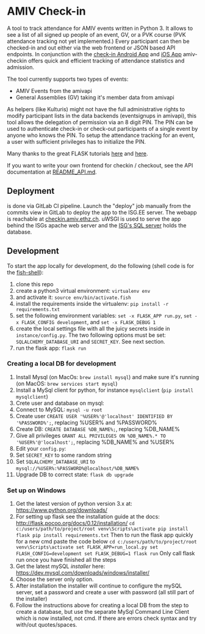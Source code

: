 AMIV Check-in
============

A tool to track attendance for AMIV events written in Python 3. It allows to see a list of all signed up people of an event, GV, or a PVK
course (PVK attendance tracking not yet implemented.) Every participant can then be checked-in and out either via the
web frontend or JSON based API endpoints. In conjunction with the [check-in Android App](https://gitlab.ethz.ch/amiv/amiv-checkin-app) and [iOS App](https://gitlab.ethz.ch/amiv/amiv-checkin-app-ios)
amiv-checkin offers quick and efficient tracking of attendance statistics and admission.

The tool currently supports two types of events:
- AMIV Events from the amivapi
- General Assemblies (GV) taking it's member data from amivapi

As helpers (like Kulturis) might not have the full administrative rights to modify participant lists in the data
backends (eventsignups in amivapi), this tool allows the delegation of permission via an 8 digit PIN. The PIN can be
used to authenticate check-in or check-out participants of a single event by anyone who knows the PIN.
To setup the attendance tracking for an event, a user with sufficient privileges has to initialize the PIN.

Many thanks to the great FLASK tutorials [here](https://scotch.io/tutorials/build-a-crud-web-app-with-python-and-flask-part-one) and [here](https://blog.miguelgrinberg.com/post/the-flask-mega-tutorial-part-i-hello-world).

If you want to write your own frontend for checkin / checkout, see the API documentation at [README_API.md](README_API.md).


## Deployment

is done via GitLab CI pipeline. Launch the "deploy" job manually from the commits view in GitLab to deploy the app to the ISG.EE server.
The webapp is reachable at [checkin.amiv.ethz.ch](https://checkin.amiv.ethz.ch).
uWSGI is used to serve the app behind the ISGs apache web server and the [ISG's SQL server](https://mysql.ee.ethz.ch) holds the database.


## Development

To start the app locally for development, do the following (shell code is for the [fish-shell](https://fishshell.com/)):

1. clone this repo
1. create a python3 virtual environment: `virtualenv env`
1. and activate it: `source env/bin/activate.fish`
1. install the requirements inside the virtualenv: `pip install -r requirements.txt`
1. set the following environment variables: `set -x FLASK_APP run.py`, `set -x FLASK_CONFIG development`, and `set -x FLASK_DEBUG 1`
1. create the local settings file with all the juicy secrets inside in `instance/config.py`. The two following options must be set: `SQLALCHEMY_DATABASE_URI` and `SECRET_KEY`. See next section.
1. run the flask app: `flask run`

### Creating a local DB for development

1. Install Mysql (on MacOs: `brew install mysql`) and make sure it's running (on MacOS: `brew services start mysql`)
2. Install a MySql client for python, for instance `mysqlclient` (`pip install mysqlclient`)
3. Crete user and database on mysql:
  1. Connect to MySQL: `mysql -u root`
  2. Create user `CREATE USER '%USER%'@'localhost' IDENTIFIED BY '%PASSWORD%';`, replacing %USER% and %PASSWORD%
  3. Create DB: `CREATE DATABASE %DB_NAME%;`, replacing %DB_NAME%
  4. Give all privileges `GRANT ALL PRIVILEGES ON %DB_NAME%.* TO '%USER%'@'localhost';`, replacing %DB_NAME% and %USER%
4. Edit your `config.py`:
  1. Set `SECRET_KEY` to some random string
  2. Set `SQLALCHEMY_DATABASE_URI` to `mysql://%USER%:%PASSWORD%@localhost/%DB_NAME%`
5. Upgrade DB to correct state: `flask db upgrade`

### Set up on Windows

1. Get the latest version of python version 3.x at: https://www.python.org/downloads/
2. For setting up flask see the installation guide at the docs: http://flask.pocoo.org/docs/0.12/installation/
        ```
        cd c:/users/path/to/project/root
        venv\Scripts\activate
        pip install flask
        pip install requirements.txt
        ```
        Then to run the flask app quickly for a new cmd paste the code below
        ```
        cd c:/users/path/to/project/root
        venv\Scripts\activate
        set FLASK_APP=run_local.py
        set FLASH_CONFIG=development
        set FLASK_DEBUG=1
        flask run
        ```
        Only call flask run once you have finished all the steps
3. Get the latest mySQL _installer_ here: https://dev.mysql.com/downloads/windows/installer/
3. Choose the server only option.
4. After installation the installer will continue to configure the mySQL server, set a password and create a user with password (all still part of the installer)
5. Follow the instructions above for creating a local DB from the step to create a database, but use the separate MySql Command Line Client which is now installed, not cmd. 
   If there are errors check syntax and try with/out quotes/spaces.